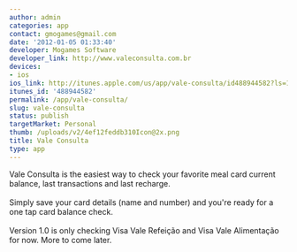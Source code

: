 ```yaml
---
author: admin
categories: app
contact: gmogames@gmail.com
date: '2012-01-05 01:33:40'
developer: Mogames Software
developer_link: http://www.valeconsulta.com.br
devices: 
- ios
ios_link: http://itunes.apple.com/us/app/vale-consulta/id488944582?ls=1%26mt=8
itunes_id: '488944582'
permalink: /app/vale-consulta/
slug: vale-consulta
status: publish
targetMarket: Personal
thumb: /uploads/v2/4ef12feddb310Icon@2x.png
title: Vale Consulta
type: app
---
```


Vale Consulta is the easiest way to check your favorite meal card current balance, last transactions and last recharge.<br />
<br />
Simply save your card details (name and number) and you're ready for a one tap card balance check.<br />
<br />
Version 1.0 is only checking Visa Vale Refeição and Visa Vale Alimentação for now. More to come later.
